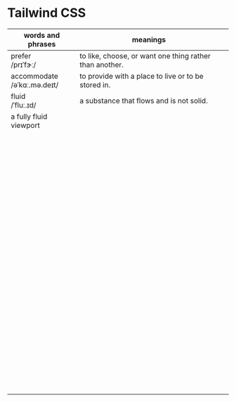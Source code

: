# Tailwind CSS

| words and phrases | meanings ||
| --- | --- | --- |
| prefer<br/>/prɪˈfɝː/ | to like, choose, or want one thing rather than another. ||
| accommodate<br/>/əˈkɑː.mə.deɪt/ | to provide with a place to live or to be stored in. ||
| fluid<br/>/ˈfluː.ɪd/ | a substance that flows and is not solid. ||
| a fully fluid viewport<br/> |  ||
| <br/> |  ||
| <br/> |  ||
| <br/> |  ||
| <br/> |  ||
| <br/> |  ||
| <br/> |  ||
| <br/> |  ||
| <br/> |  ||
| <br/> |  ||
| <br/> |  ||
| <br/> |  ||
| <br/> |  ||
| <br/> |  ||
| <br/> |  ||
| <br/> |  ||
| <br/> |  ||
| <br/> |  ||
| <br/> |  ||
| <br/> |  ||
| <br/> |  ||
| <br/> |  ||
| <br/> |  ||
| <br/> |  ||